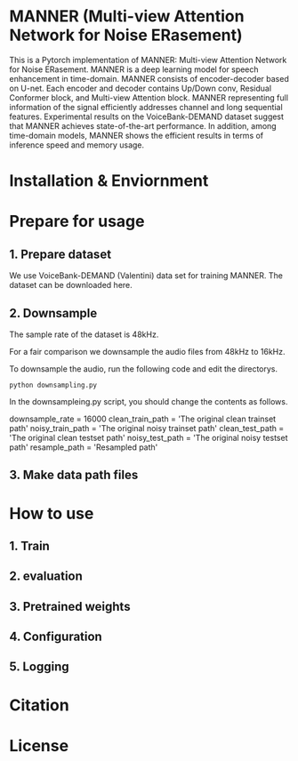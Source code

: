 # MANNER (Multi-view Attention Network for Noise ERasement)

This is a Pytorch implementation of MANNER: Multi-view Attention Network for Noise ERasement. MANNER is a deep learning model for speech enhancement in time-domain. MANNER consists of encoder-decoder based on U-net. Each encoder and decoder contains Up/Down conv, Residual Conformer block, and Multi-view Attention block. MANNER representing full information of the signal efficiently addresses channel and long sequential features. Experimental results on the VoiceBank-DEMAND dataset suggest that MANNER achieves state-of-the-art performance. In addition, among time-domain models, MANNER shows the efficient results in terms of inference speed and memory usage.


# Installation & Enviornment

# Prepare for usage

## 1. Prepare dataset

We use VoiceBank-DEMAND (Valentini) data set for training MANNER. 
The dataset can be downloaded here.

## 2. Downsample

The sample rate of the dataset is 48kHz.

For a fair comparison we downsample the audio files from 48kHz to 16kHz.

To downsample the audio, run the following code and edit the directorys.

  ```
  python downsampling.py
  ```
  
In the downsampleing.py script, you should change the contents as follows.
  
  downsample_rate = 16000
  clean_train_path = 'The original clean trainset path'
  noisy_train_path = 'The original noisy trainset path'
  clean_test_path = 'The original clean testset path'
  noisy_test_path = 'The original noisy testset path'
  resample_path = 'Resampled path'
  
## 3. Make data path files





# How to use

## 1. Train

## 2. evaluation

## 3. Pretrained weights

## 4. Configuration

## 5. Logging

# Citation

# License
